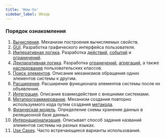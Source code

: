 ```yaml
---
title: 'How-to'
sidebar_label: Обзор
---
```


### Порядок ознакомления

1.  [Вычисления](How-to_Computations.md). Механизм построения вычисляемых свойств.
2.  [GUI](How-to_GUI.md). Разработка графического интерфейса пользователя.
3.  [Императивная логика](How-to_Imperative_logic.md). Разработка [действий](Actions.md), [событий](Events.md) и [ограничений](Constraints.md).
4.  [Декларативная логика](How-to_Declarative_logic.md). Разработка [ограничений](Constraints.md), [агрегаций](Aggregations.md), а также [наследование](User_classes.md#inheritance) пользовательских классов.
5.  [Поиск элементов](How-to_Searching_for_elements.md). Описание механизмов обращения одних элементов системы к другим.
6.  [Расширения](Extensions.md). Расширение функционала элементов системы после их объявления.
7.  [Интеграция](How-to_Integration.md). Описание взаимодействия с внешними системами.
8.  [Метапрограммирование](How-to_Metaprogramming.md). Механизм создания повторно используемого кода путем создания [метакода](Metaprogramming.md).
9.  [Физическая модель](How-to_Physical_model.md). Определение схемы хранение данных в реляционной базе данных.
10. [Интернационализация](How-to_Internationalization.md). Описывает способ задания названий элементов системы на разных языках.
11. [Use Cases](How-to_Use_Cases.md). Часто встречающиеся варианты использования.

  
